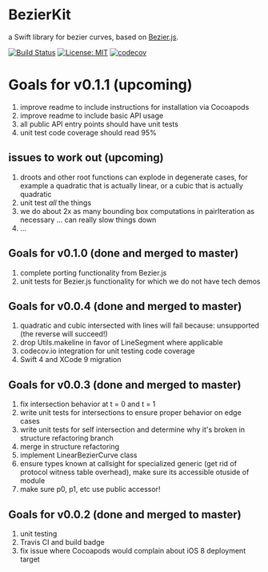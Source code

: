 # BezierKit
a Swift library for bezier curves, based on [Bezier.js](https://pomax.github.io/bezierjs/).

[![Build Status](https://travis-ci.org/hfutrell/BezierKit.svg?branch=master)](https://travis-ci.org/hfutrell/BezierKit)
[![License: MIT](https://img.shields.io/badge/License-MIT-yellow.svg)](https://opensource.org/licenses/MIT)
[![codecov](https://codecov.io/gh/hfutrell/BezierKit/branch/master/graph/badge.svg)](https://codecov.io/gh/hfutrell/BezierKit)

# Goals for v0.1.1 (upcoming)
1. improve readme to include instructions for installation via Cocoapods
2. improve readme to include basic API usage
3. all public API entry points should have unit tests
4. unit test code coverage should read 95%

## issues to work out (upcoming)
1. droots and other root functions can explode in degenerate cases, for example a quadratic that is actually linear, or a cubic that is actually quadratic 
2. unit test *all* the things
3. we do about 2x as many bounding box computations in pairIteration as necessary ... can really slow things down
4. ...

## Goals for v0.1.0 (done and merged to master)
1. complete porting functionality from Bezier.js
2. unit tests for Bezier.js functionality for which we do not have tech demos

## Goals for v0.0.4 (done and merged to master)
1. quadratic and cubic intersected with lines will fail because: unsupported (the reverse will succeed!)
2. drop Utils.makeline in favor of LineSegment where applicable
3. codecov.io integration for unit testing code coverage
4. Swift 4 and XCode 9 migration

## Goals for v0.0.3 (done and merged to master)
1. fix intersection behavior at t = 0 and t = 1
2. write unit tests for intersections to ensure proper behavior on edge cases
3. write unit tests for self intersection and determine why it's broken in structure refactoring branch
4. merge in structure refactoring
5. implement LinearBezierCurve class
6. ensure types known at callsight for specialized generic (get rid of protocol witness table overhead), make sure its accessible otuside of module
7. make sure p0, p1, etc use public accessor!

## Goals for v0.0.2 (done and merged to master)
1. unit testing
2. Travis CI and build badge
3. fix issue where Cocoapods would complain about iOS 8 deployment target
